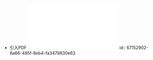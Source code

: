 - 引入PDF ![Blender 3.0 The beginners guide (Allan Brito) (Z-Library).pdf](../assets/Blender_3.0_The_beginners_guide_(Allan_Brito)_(Z-Library)_1729524563549_0.pdf)
  id:: 67152902-8a66-485f-8eb4-fa3478830e63